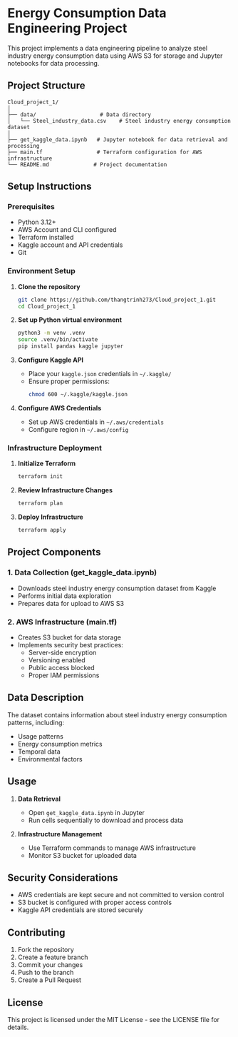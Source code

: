 # Energy Consumption Data Engineering Project

This project implements a data engineering pipeline to analyze steel industry energy consumption data using AWS S3 for storage and Jupyter notebooks for data processing.

## Project Structure

```
Cloud_project_1/
│
├── data/                    # Data directory
│   └── Steel_industry_data.csv    # Steel industry energy consumption dataset
│
├── get_kaggle_data.ipynb   # Jupyter notebook for data retrieval and processing
├── main.tf                 # Terraform configuration for AWS infrastructure
└── README.md              # Project documentation
```

## Setup Instructions

### Prerequisites

- Python 3.12+
- AWS Account and CLI configured
- Terraform installed
- Kaggle account and API credentials
- Git

### Environment Setup

1. **Clone the repository**
   ```bash
   git clone https://github.com/thangtrinh273/Cloud_project_1.git
   cd Cloud_project_1
   ```

2. **Set up Python virtual environment**
   ```bash
   python3 -m venv .venv
   source .venv/bin/activate
   pip install pandas kaggle jupyter
   ```

3. **Configure Kaggle API**
   - Place your `kaggle.json` credentials in `~/.kaggle/`
   - Ensure proper permissions:
     ```bash
     chmod 600 ~/.kaggle/kaggle.json
     ```

4. **Configure AWS Credentials**
   - Set up AWS credentials in `~/.aws/credentials`
   - Configure region in `~/.aws/config`

### Infrastructure Deployment

1. **Initialize Terraform**
   ```bash
   terraform init
   ```

2. **Review Infrastructure Changes**
   ```bash
   terraform plan
   ```

3. **Deploy Infrastructure**
   ```bash
   terraform apply
   ```

## Project Components

### 1. Data Collection (get_kaggle_data.ipynb)
- Downloads steel industry energy consumption dataset from Kaggle
- Performs initial data exploration
- Prepares data for upload to AWS S3

### 2. AWS Infrastructure (main.tf)
- Creates S3 bucket for data storage
- Implements security best practices:
  - Server-side encryption
  - Versioning enabled
  - Public access blocked
  - Proper IAM permissions

## Data Description

The dataset contains information about steel industry energy consumption patterns, including:
- Usage patterns
- Energy consumption metrics
- Temporal data
- Environmental factors

## Usage

1. **Data Retrieval**
   - Open `get_kaggle_data.ipynb` in Jupyter
   - Run cells sequentially to download and process data

2. **Infrastructure Management**
   - Use Terraform commands to manage AWS infrastructure
   - Monitor S3 bucket for uploaded data

## Security Considerations

- AWS credentials are kept secure and not committed to version control
- S3 bucket is configured with proper access controls
- Kaggle API credentials are stored securely

## Contributing

1. Fork the repository
2. Create a feature branch
3. Commit your changes
4. Push to the branch
5. Create a Pull Request

## License

This project is licensed under the MIT License - see the LICENSE file for details.